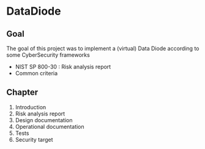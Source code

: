 # DataDiode

## Goal
The goal of this project was to implement a (virtual) Data Diode according to some CyberSecurity frameworks 
- NIST SP 800-30 : Risk analysis report 
- Common criteria

## Chapter 
1. Introduction
2. Risk analysis report
3. Design documentation
4. Operational documentation
5. Tests
6. Security target
